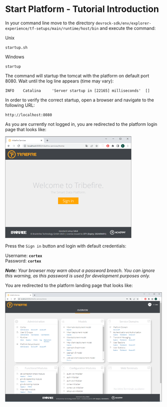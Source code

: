 # Start Platform - Tutorial Introduction

In your command line move to the directory `devrock-sdk/env/explorer-experience/tf-setups/main/runtime/host/bin` and execute the command:

Unix
```cli
startup.sh
```
Windows
```cli
startup
```

The command will startup the tomcat with the platform on default port 8080. Wait until the log line appears (time may vary):

```plain
INFO    Catalina     'Server startup in [22165] milliseconds'  []
```

In order to verify the correct startup, open a browser and navigate to the following URL:

```plain
http://localhost:8080
```

As you are currently not logged in, you are redirected to the platform login page that looks like:

![Login Page](../../images/login-page.png)

Press the `Sign in` button and login with default credentials:

Username: __`cortex`__   
Password: __`cortex`__

_**Note:** Your browser may warn about a password breach. You can ignore this warning, as this password is used for development purposes only._

You are redirected to the platform landing page that looks like:

![Landing Page](../../images/landing-page.png)
